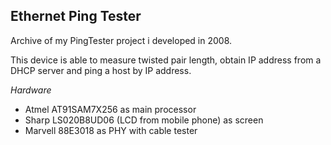 Ethernet Ping Tester
--------------------

Archive of my PingTester project i developed in 2008.

This device is able to measure twisted pair length, obtain IP address from a DHCP server
and ping a host by IP address.

_Hardware_
- Atmel AT91SAM7X256 as main processor
- Sharp LS020B8UD06 (LCD from mobile phone) as screen
- Marvell 88E3018 as PHY with cable tester
